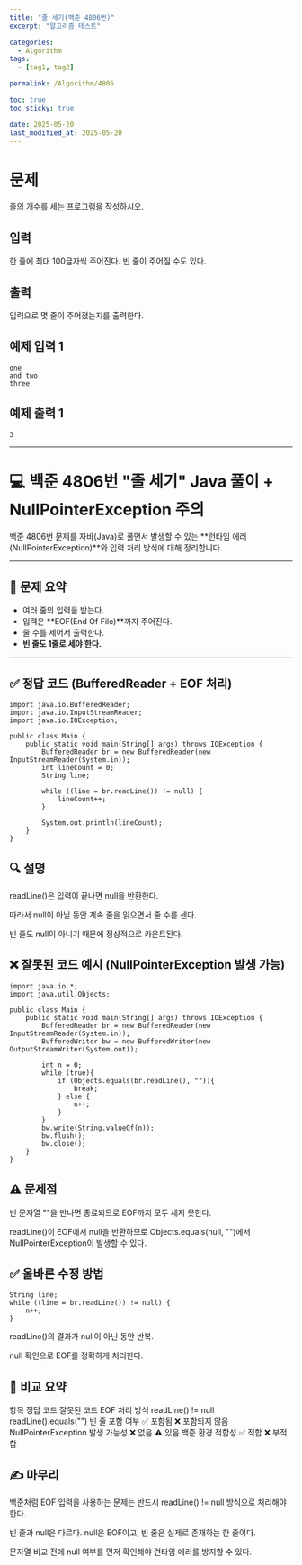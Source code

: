 ```yaml
---
title: "줄 세기(백준 4806번)"
excerpt: "알고리즘 테스트"

categories:
  - Algorithm
tags:
  - [tag1, tag2]

permalink: /Algorithm/4806

toc: true
toc_sticky: true

date: 2025-05-20
last_modified_at: 2025-05-20
---
```

# 문제
줄의 개수를 세는 프로그램을 작성하시오.

## 입력
한 줄에 최대 100글자씩 주어진다. 빈 줄이 주어질 수도 있다.

## 출력
입력으로 몇 줄이 주어졌는지를 출력한다.

## 예제 입력 1 
```
one
and two
three

```
## 예제 출력 1
``` 
3
```
 
---

# 💻 백준 4806번 "줄 세기" Java 풀이 + NullPointerException 주의

백준 4806번 문제를 자바(Java)로 풀면서 발생할 수 있는 **런타임 에러 (NullPointerException)**와 입력 처리 방식에 대해 정리합니다.

---

## 📌 문제 요약

- 여러 줄의 입력을 받는다.
- 입력은 **EOF(End Of File)**까지 주어진다.
- 줄 수를 세어서 출력한다.
- **빈 줄도 1줄로 세야 한다.**

---

## ✅ 정답 코드 (BufferedReader + EOF 처리)

```
import java.io.BufferedReader;
import java.io.InputStreamReader;
import java.io.IOException;

public class Main {
    public static void main(String[] args) throws IOException {
        BufferedReader br = new BufferedReader(new InputStreamReader(System.in));
        int lineCount = 0;
        String line;

        while ((line = br.readLine()) != null) {
            lineCount++;
        }

        System.out.println(lineCount);
    }
}
```

## 🔍 설명
readLine()은 입력이 끝나면 null을 반환한다.

따라서 null이 아닐 동안 계속 줄을 읽으면서 줄 수를 센다.

빈 줄도 null이 아니기 때문에 정상적으로 카운트된다.

## ❌ 잘못된 코드 예시 (NullPointerException 발생 가능)

```
import java.io.*;
import java.util.Objects;

public class Main {
    public static void main(String[] args) throws IOException {
        BufferedReader br = new BufferedReader(new InputStreamReader(System.in));
        BufferedWriter bw = new BufferedWriter(new OutputStreamWriter(System.out));

        int n = 0;
        while (true){
            if (Objects.equals(br.readLine(), "")){
                break;
            } else {
                n++;
            }
        }
        bw.write(String.valueOf(n));
        bw.flush();
        bw.close();
    }
}
```

## ⚠️ 문제점
빈 문자열 ""을 만나면 종료되므로 EOF까지 모두 세지 못한다.

readLine()이 EOF에서 null을 반환하므로 Objects.equals(null, "")에서 NullPointerException이 발생할 수 있다.

## ✅ 올바른 수정 방법

```
String line;
while ((line = br.readLine()) != null) {
    n++;
}

```
readLine()의 결과가 null이 아닌 동안 반복.

null 확인으로 EOF를 정확하게 처리한다.

## 📌 비교 요약
항목	정답 코드	잘못된 코드
EOF 처리 방식	readLine() != null	readLine().equals("")
빈 줄 포함 여부	✅ 포함됨	❌ 포함되지 않음
NullPointerException 발생 가능성	❌ 없음	⚠️ 있음
백준 환경 적합성	✅ 적합	❌ 부적합

## ✍️ 마무리
백준처럼 EOF 입력을 사용하는 문제는 반드시 readLine() != null 방식으로 처리해야 한다.

빈 줄과 null은 다르다. null은 EOF이고, 빈 줄은 실제로 존재하는 한 줄이다.

문자열 비교 전에 null 여부를 먼저 확인해야 런타임 에러를 방지할 수 있다.